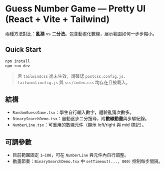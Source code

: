 # Guess Number Game — Pretty UI (React + Vite + Tailwind)

兩種方法對比：**亂猜** vs **二分法**。包含動畫化數線，展示範圍如何一步步縮小。

## Quick Start

```bash
npm install
npm run dev
```

> 若 `tailwindcss` 尚未生效，請確認 `postcss.config.js`、`tailwind.config.js` 與 `src/index.css` 均存在且被載入。

## 結構
- `RandomGuessGame.tsx`：學生自行輸入數字，體驗亂猜次數多。
- `BinarySearchDemo.tsx`：自動逐步二分搜尋，附**數線動畫**與步驟紀錄。
- `NumberLine.tsx`：可重用的數線元件（顯示 left/right 與 mid 標記）。

## 可調參數
- 目前範圍固定 `1–100`，可在 `NumberLine` 與元件內自行調整。
- 動畫節奏：`BinarySearchDemo.tsx` 中 `setTimeout(..., 800)` 控制每步間隔。
